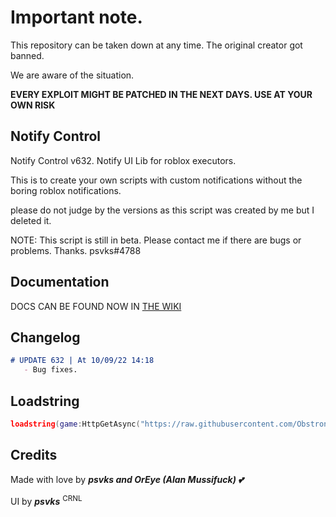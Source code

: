 # Important note.

This repository can be taken down at any time. The original creator got banned.

We are aware of the situation.

**EVERY EXPLOIT MIGHT BE PATCHED IN THE NEXT DAYS. USE AT YOUR OWN RISK**

## Notify Control

Notify Control v632. Notify UI Lib for roblox executors.

This is to create your own scripts with custom notifications without the boring roblox notifications.

please do not judge by the versions as this script was created by me but I deleted it.

NOTE: This script is still in beta. Please contact me if there are bugs or problems. Thanks. psvks#4788

## Documentation
DOCS CAN BE FOUND NOW IN [THE WIKI](https://github.com/Obstronomic/NotifyControl/wiki/Documentation)

## Changelog
 
 ```markdown
# UPDATE 632 | At 10/09/22 14:18
    - Bug fixes.
```
 
## Loadstring

```lua
loadstring(game:HttpGetAsync("https://raw.githubusercontent.com/Obstronomic/NotifyControl/main/notifyControl.lua"))()
```

## Credits

Made with love by ***psvks and OrEye (Alan Mussifuck) 💕***

UI by ***psvks*** <sup>CRNL</sup>

